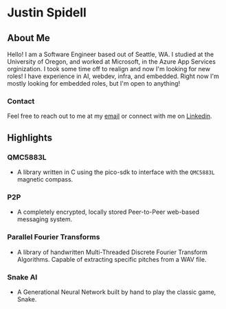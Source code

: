# Justin Spidell

## About Me

Hello! I am a Software Engineer based out of Seattle, WA. I studied at the University of Oregon, and worked at Microsoft, in the Azure App Services orginization. I took some time off to realign and now I'm looking for new roles! I have experience in AI, webdev, infra, and embedded. Right now I'm mostly looking for embedded roles, but I'm open to anything!

### Contact
Feel free to reach out to me at my [email](mailto:justintspidell@gmail.com) or connect with me on [Linkedin](https://www.linkedin.com/in/justinspidell1427/).

## Highlights

### QMC5883L
- A library written in C using the pico-sdk to interface with the `QMC5883L` magnetic compass.

### P2P
- A completely encrypted, locally stored Peer-to-Peer web-based messaging system.

### Parallel Fourier Transforms
- A library of handwritten Multi-Threaded Discrete Fourier Transform Algorithms. Capable of extracting specific pitches from a WAV file.

### Snake AI
- A Generational Neural Network built by hand to play the classic game, Snake.
